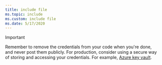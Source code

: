 ```yaml
---
title: include file
ms.topic: include
ms.custom: include file
ms.date: 5/17/2020
---
```


> [!IMPORTANT]
> Remember to remove the credentials from your code when you're done, and never post them publicly. For production, consider using a secure way of storing and accessing your credentials. For example, [Azure key vault](/azure/key-vault/general/overview).